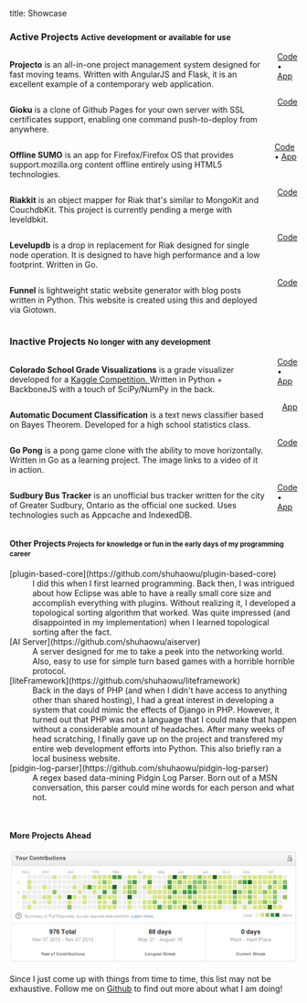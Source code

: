 title: Showcase

### Active Projects <small>Active development or available for use</small> ###

<div class="row showcase">
	<div class="large-4 columns">
		<a class="text-center" href="/static/img/showcase/projecto.png">
			<div style="background-image:url(/static/img/showcase/projecto.png)" class="img"></div>
		</a>
	</div>
	<div class="large-8 columns">
		<p><strong>Projecto</strong> is an all-in-one project management system designed for fast
			moving teams. Written with AngularJS and Flask, it is an excellent example
			of a contemporary web application.</p>
		<div class="showlink">
			<a href="https://github.com/shuhaowu/projecto">Code</a> &#8226;
			<a href="https://getprojecto.com">App</a>
		</div>
	</div>
</div>

<div class="row showcase">
	<div class="large-4 columns">
		<a class="text-center" href="/static/img/showcase/gioku.png">
			<div style="background-image:url(/static/img/showcase/gioku.png)" class="img"></div>
		</a>
	</div>
	<div class="large-8 columns">
		<p><strong>Gioku</strong> is a clone of Github Pages for your own
			server with SSL certificates support, enabling one command
			push-to-deploy from anywhere.</p>
		<div class="showlink">
			<a href="https://github.com/shuhaowu/gioku">Code</a>
		</div>
	</div>
</div>



<div class="row showcase">
	<div class="large-4 columns">
		<a class="text-center" href="/static/img/showcase/osumo.png">
			<div style="background-image:url(/static/img/showcase/osumo.png)" class="img"></div>
		</a>
	</div>
	<div class="large-8 columns">
		<p><strong>Offline SUMO</strong> is an app for Firefox/Firefox OS that
			provides support.mozilla.org content offline entirely using HTML5
			technologies.</p>
		<div class="showlink">
			<a href="https://github.com/shuhaowu/giotown">Code</a> &#8226;
			<a href="http://osumo.paas.allizom.org">App</a>
		</div>
	</div>
</div>

<div class="row showcase">
	<div class="large-4 columns">
		<a class="text-center" href="/static/img/showcase/riakkit.png">
			<div style="background-image:url(/static/img/showcase/riakkit.png)" class="img"></div>
		</a>
	</div>
	<div class="large-8 columns">
		<p><strong>Riakkit</strong> is an object mapper for Riak that's similar to
			MongoKit and CouchdbKit. This project is currently pending a merge with
			leveldbkit.</p>
		<div class="showlink">
			<a href="https://github.com/shuhaowu/riakkit">Code</a>
		</div>
	</div>
</div>
<div class="row showcase">
	<div class="large-4 columns">
		<a class="text-center" href="/static/img/showcase/levelupdb.png">
			<div style="background-image:url(/static/img/showcase/levelupdb.png)" class="img"></div>
		</a>
	</div>
	<div class="large-8 columns">
		<p><strong>Levelupdb</strong> is a drop in replacement for Riak designed for
			single node operation. It is designed to have high performance and a low
			footprint. Written in Go.</p>
		<div class="showlink">
			<a href="https://github.com/shuhaowu/levelupdb">Code</a>
		</div>
	</div>
</div>

<div class="row showcase">
	<div class="large-4 columns">
		<a class="text-center" href="/static/img/showcase/funnel.png">
			<div style="background-image:url(/static/img/showcase/funnel.png)" class="img"></div>
		</a>
	</div>
	<div class="large-8 columns">
		<p><strong>Funnel</strong> is lightweight static website generator with blog posts
			written in Python. This website is created using this and deployed via
			Giotown.</p>
		<div class="showlink">
			<a href="https://github.com/shuhaowu/Funnel">Code</a>
		</div>
	</div>
</div>


### Inactive Projects <small>No longer with any development</small> ###

<div class="row showcase">
	<div class="large-4 columns">
		<a class="text-center" href="/static/img/showcase/csgv.png">
			<div style="background-image:url(/static/img/showcase/csgv.png)" class="img"></div>
		</a>
	</div>
	<div class="large-8 columns">
		<p><strong>Colorado School Grade Visualizations</strong> is a grade
			visualizer developed for a <a href="https://www.kaggle.com/c/visualize-the-state-of-education-in-colorado">Kaggle Competition.
		</a>
		Written in Python + BackboneJS with a touch of SciPy/NumPy in the back.
		</p>
		<div class="showlink">
			<a href="https://github.com/shuhaowu/csgv">Code</a> &#8226;
			<a href="http://csgv.shuhaowu.com">App</a>
		</div>
	</div>
</div>
<div class="row showcase">
	<div class="large-4 columns">
		<a class="text-center" href="/static/img/showcase/rdc.png">
			<div style="background-image:url(/static/img/showcase/rdc.png)" class="img"></div>
		</a>
	</div>
	<div class="large-8 columns">
		<p><strong>Automatic Document Classification</strong> is a text news
			classifier based on Bayes Theorem. Developed for a high school statistics
			class.</p>
		<div class="showlink">
			<a href="http://rdc.shuhaowu.com">App</a>
		</div>
	</div>
</div>

<div class="row showcase">
	<div class="large-4 columns">
		<a class="text-center" href="https://www.youtube.com/watch?v=sWwlvhQ1SdU">
			<div style="background-image:url(/static/img/showcase/gopong.png)" class="img"></div>
		</a>
	</div>
	<div class="large-8 columns">
		<p><strong>Go Pong</strong> is a pong game clone with the ability to move
			horizontally. Written in Go as a learning project.
			The image links to a video of it in action.
		</p>
		<div class="showlink">
			<a href="https://github.com/shuhaowu/gopong">Code</a>
		</div>
	</div>
</div>
<div class="row showcase">
	<div class="large-4 columns">
		<a class="text-center" href="/static/img/showcase/sbt.png">
			<div style="background-image:url(/static/img/showcase/sbt.png)" class="img"></div>
		</a>
	</div>
	<div class="large-8 columns">
		<p><strong>Sudbury Bus Tracker</strong> is an unofficial bus tracker written
			for the city of Greater Sudbury, Ontario as the official one sucked. Uses
			technologies such as Appcache and IndexedDB.</p>
		<div class="showlink">
			<a href="https://github.com/shuhaowu/sudbury-bustracker">Code</a> &#8226;
			<a href="http://bus.shuhaowu.com">App</a>
		</div>
	</div>
</div>

#### Other Projects <small>Projects for knowledge or fun in the early days of my programming career</small> ####
<dl>
<dt>[plugin-based-core](https://github.com/shuhaowu/plugin-based-core)</dt>
<dd>I did this when I first learned programming. Back then, I was intrigued about how Eclipse was able to have a really small core size and accomplish everything with plugins. Without realizing it, I developed a topological sorting algorithm that worked. Was quite impressed (and disappointed in my implementation) when I learned topological sorting after the fact.</dd>
<dt>[AI Server](https://github.com/shuhaowu/aiserver)</dt>
<dd>A server designed for me to take a peek into the networking world.
 Also, easy to use for simple turn based games with a horrible horrible protocol.</dd>
<dt>[liteFramework](https://github.com/shuhaowu/liteframework)</dt>
<dd>Back in the days of PHP (and when I didn't have access to anything other
than shared hosting), I had a great interest in developing a system that could
mimic the effects of Django in PHP. However, it turned out that PHP was not a
language that I could make that happen without a considerable amount of
headaches. After many weeks of head scratching, I finally gave up on the
project and transfered my entire web development efforts into Python. This
also briefly ran a local business website.</dd>
<dt>[pidgin-log-parser](https://github.com/shuhaowu/pidgin-log-parser)</dt>
<dd>A regex based data-mining Pidgin Log Parser. Born out of a MSN conversation,
this parser could mine words for each person and what not.</dd>
</dl>

<br />

#### More Projects Ahead ####

<div class="text-center">
<a href="https://github.com/shuhaowu"><img alt="Github Contributions" src="/static/img/showcase/github.png" /></a>
<p>
Since I just come up with things from time to time, this list may not be
exhaustive. Follow me on <a href="https://github.com/shuhaowu">Github</a> to
find out more about what I am doing!
</p>

</div>
